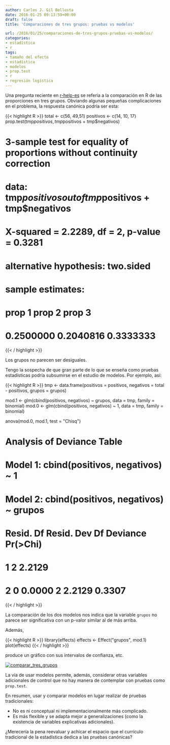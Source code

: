 ```yaml
---
author: Carlos J. Gil Bellosta
date: 2016-01-25 09:13:59+00:00
draft: false
title: 'Comparaciones de tres grupos: pruebas vs modelos'

url: /2016/01/25/comparaciones-de-tres-grupos-pruebas-vs-modelos/
categories:
- estadística
- r
tags:
- tamaño del efecto
- estadística
- modelos
- prop.test
- r
- regresión logística
---
```


Una pregunta reciente en [r-help-es](https://stat.ethz.ch/mailman/listinfo/r-help-es) se refería a la comparación en R de las proporciones en tres grupos. Obviando algunas pequeñas complicaciones en el problema, la respuesta canónica podría ser esta:

{{< highlight R >}}
total <- c(56, 49,51)
positivos <- c(14, 10, 17)
prop.test(tmp$positivos, tmp$positivos + tmp$negativos)

# 3-sample test for equality of proportions without continuity correction
#
# data:  tmp$positivos out of tmp$positivos + tmp$negativos
# X-squared = 2.2289, df = 2, p-value = 0.3281
# alternative hypothesis: two.sided
# sample estimates:
#   prop 1    prop 2    prop 3
# 0.2500000 0.2040816 0.3333333
{{< / highlight >}}

Los grupos no parecen ser desiguales.

Tengo la sospecha de que gran parte de lo que se enseña como pruebas estadísticas podría subsumirse en el estudio de modelos. Por ejemplo, así:

{{< highlight R >}}
tmp <- data.frame(positivos = positivos,
        negativos = total - positivos,
        grupos = grupos)

mod.1 <- glm(cbind(positivos, negativos) ~ grupos,
    data = tmp, family = binomial)
mod.0 <- glm(cbind(positivos, negativos) ~ 1,
    data = tmp, family = binomial)

anova(mod.0, mod.1, test = "Chisq")
# Analysis of Deviance Table
#
# Model 1: cbind(positivos, negativos) ~ 1
# Model 2: cbind(positivos, negativos) ~ grupos
# Resid. Df Resid. Dev Df Deviance Pr(>Chi)
# 1         2     2.2129
# 2         0     0.0000  2   2.2129   0.3307
{{< / highlight >}}


La comparación de los dos modelos nos indica que la variable `grupos` no parece ser significativa con un p-valor similar al de más arriba.

Además,


{{< highlight R >}}
library(effects)
effects <- Effect("grupos", mod.1)
plot(effects)
{{< / highlight >}}


produce un gráfico con sus intervalos de confianza, etc.

[![comparar_tres_grupos](/wp-uploads/2016/01/comparar_tres_grupos.png#center)
](/wp-uploads/2016/01/comparar_tres_grupos.png#center)

La vía de usar modelos permite, además, considerar otras variables adicionales de control que no hay manera de contemplar con pruebas como `prop.test`.

En resumen, usar y comparar modelos en lugar realizar de pruebas tradicionales:

* No es ni conceptual ni implementacionalmente más complicado.
* Es más flexible y se adapta mejor a generalizaciones (como la existencia de variables explicativas adicionales).

¿Merecería la pena reevaluar y achicar el espacio que el currículo tradicional de la estadística dedica a las pruebas canónicas?
